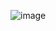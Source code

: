 ![image](https://github.com/Jhamil-Soto/FunBio/assets/143336307/552bc912-337b-4cc7-ac2e-5c1182b04268)
